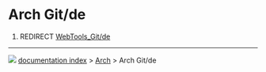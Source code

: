 # Arch Git/de
1.  REDIRECT [WebTools\_Git/de](WebTools_Git/de.md)



---
![](images/Right_arrow.png) [documentation index](../README.md) > [Arch](Arch_Workbench.md) > Arch Git/de
